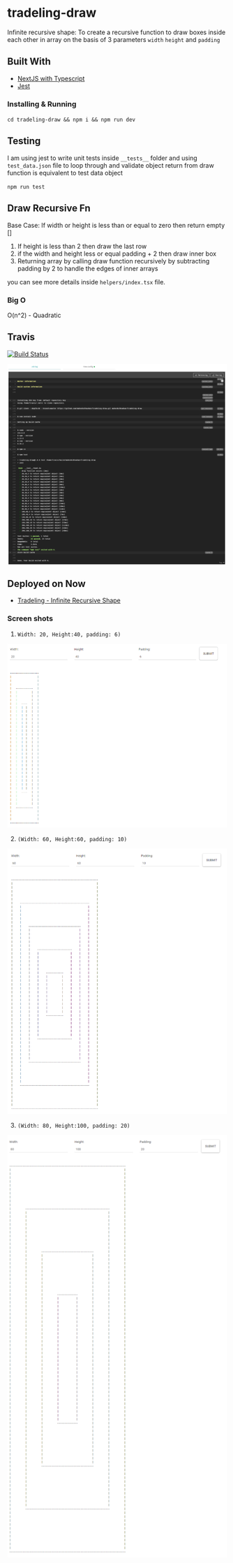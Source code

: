 # tradeling-draw

Infinite recursive shape: To create a recursive function to draw boxes inside each other in array on the basis of 3 parameters
`width` `height` and `padding` 

## Built With

* [NextJS with Typescript](https://nextjs.org/learn/excel/typescript) 
* [Jest](https://jestjs.io/)

### Installing &  Running
`cd tradeling-draw && npm i && npm run dev`
  
## Testing
I am using jest to write unit tests inside `__tests__` folder and using `test_data.json` file to loop through and validate object return from draw function is equivalent to test data object

`npm run test`

## Draw Recursive Fn

Base Case: If width or height is less than or equal to zero then return empty []

1. If height is less than 2 then draw the last row
2. if the width and height less or equal padding + 2 then draw inner box
3. Returning array by calling draw function recursively by subtracting padding by 2 to handle the edges of inner arrays

you can see more details inside `helpers/index.tsx` file.



### Big O 
O(n^2) - Quadratic

## Travis

[![Build Status](https://travis-ci.com/maheshchhouhan/tradeling-draw.svg?token=5g9WeBNMTKUKzvhs5aWm&branch=master)](https://travis-ci.com/maheshchhouhan/tradeling-draw)

![](screenshots/travis.png)

## Deployed on Now

* [Tradeling - Infinite Recursive Shape](https://tradeling-draw.now.sh/)

### Screen shots 

1.  `Width: 20, Height:40, padding: 6)`

![](screenshots/20_40_6.png)

2.  `(Width: 60, Height:60, padding: 10)`

![](screenshots/60_60_10.png)

3.  `(Width: 80, Height:100, padding: 20)`

![](screenshots/80_100_20.png)